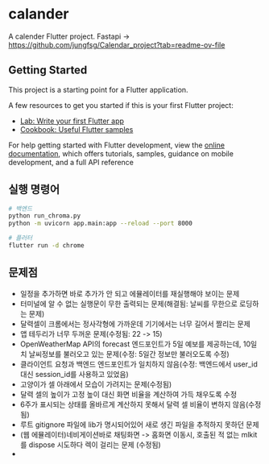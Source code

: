 # calander

A calender Flutter project.
Fastapi -> https://github.com/jungfsg/Calendar_project?tab=readme-ov-file

## Getting Started

This project is a starting point for a Flutter application.

A few resources to get you started if this is your first Flutter project:

- [Lab: Write your first Flutter app](https://docs.flutter.dev/get-started/codelab)
- [Cookbook: Useful Flutter samples](https://docs.flutter.dev/cookbook)

For help getting started with Flutter development, view the
[online documentation](https://docs.flutter.dev/), which offers tutorials,
samples, guidance on mobile development, and a full API reference

## 실행 명령어
```bash
# 백엔드
python run_chroma.py
python -m uvicorn app.main:app --reload --port 8000

# 플러터
flutter run -d chrome
```


## 문제점
- 일정을 추가하면 바로 추가가 안 되고 에뮬레이터를 재실행해야 보이는 문제
- 터미널에 알 수 없는 실행문이 무한 출력되는 문제(해결됨: 날씨를 무한으로 로딩하는 문제)
- 달력셀이 크롬에서는 정사각형에 가까운데 기기에서는 너무 길어서 짤리는 문제
- 앱 테두리가 너무 두꺼운 문제(수정됨: 22 -> 15)
- OpenWeatherMap API의 forecast 엔드포인트가 5일 예보를 제공하는데, 10일치 날씨정보를 불러오고 있는 문제(수정: 5일간 정보만 불러오도록 수정)
- 클라이언트 요청과 백엔드 엔드포인트가 일치하지 않음(수정: 백엔드에서 user_id 대신 session_id를 사용하고 있었음)
- 고양이가 셀 아래에서 모습이 가려지는 문제(수정됨)
- 달력 셀의 높이가 고정 높이 대신 화면 비율을 계산하여 가득 채우도록 수정
- 6주가 표시되는 상태를 올바르게 계산하지 못해서 달력 셀 비율이 변하지 않음(수정됨)
- 루트 gitignore 파일에 lib가 명시되어있어 새로 생긴 파일을 추적하지 못하던 문제
- (웹 에뮬레이터)네비게이션바로 채팅화면 -> 홈화면 이동시, 호출된 적 없는 mlkit를 dispose 시도하다 렉이 걸리는 문제 (수정됨)
- 

